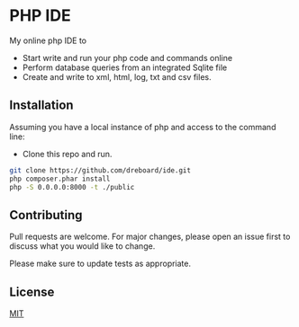 # PHP IDE

My online php IDE to 
- Start write and run your php code and commands online
- Perform database queries from an integrated Sqlite file
- Create and write to xml, html, log, txt and csv files.


## Installation

Assuming you have a local instance of php and access to the command line:
- Clone this repo and run.

```bash
git clone https://github.com/dreboard/ide.git
php composer.phar install
php -S 0.0.0.0:8000 -t ./public
```


## Contributing
Pull requests are welcome. For major changes, please open an issue first to discuss what you would like to change.

Please make sure to update tests as appropriate.

## License
[MIT](https://choosealicense.com/licenses/mit/)